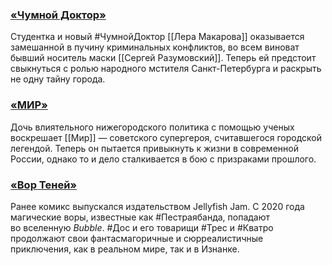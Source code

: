 ### [**«Чумной Доктор»**](https://bookmate.ru/series/d7aJr5Oc?utm_source=bookmate&utm_medium=selfpromo_bookmate&utm_campaign=bubble&utm_term=&utm_content=)

Студентка и новый #ЧумнойДоктор [[Лера Макарова]] оказывается замешанной в пучину криминальных конфликтов, во всем виноват бывший носитель маски [[Сергей Разумовский]]. Теперь ей предстоит свыкнуться с ролью народного мстителя Санкт-Петербурга и раскрыть не одну тайну города.

### [**«МИР»**](https://bookmate.ru/series/IF3If396?utm_source=bookmate&utm_medium=selfpromo_bookmate&utm_campaign=bubble&utm_term=&utm_content=)

Дочь влиятельного нижегородского политика с помощью ученых воскрешает [[Мир]] — советского супергероя, считавшегося городской легендой. Теперь он пытается привыкнуть к жизни в современной России, однако то и дело сталкивается в бою с призраками прошлого.

### [**«Вор Теней»**](https://bookmate.ru/series/NVCv5aUN?utm_source=bookmate&utm_medium=selfpromo_bookmate&utm_campaign=bubble&utm_term=&utm_content=)

Ранее комикс выпускался издательством Jellyfish Jam. С 2020 года магические воры, известные как #Пестраябанда, попадают во вселенную _Bubble_. #Дос и его товарищи #Трес и #Кватро продолжают свои фантасмагоричные и сюрреалистичные приключения, как в реальном мире, так и в Изнанке.